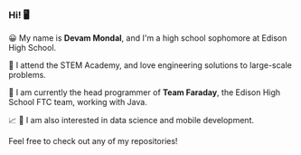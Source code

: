 ### Hi! 🖥

😀 My name is **Devam Mondal**, and I'm a high school sophomore at Edison High School.

🏫 I attend the STEM Academy, and love engineering solutions to large-scale problems.

🤖 I am currently the head programmer of **Team Faraday**, the Edison High School FTC team, working with Java. 

📈 📱 I am also interested in data science and mobile development.

Feel free to check out any of my repositories!

<!--
**Dodesimo/Dodesimo** is a ✨ _special_ ✨ repository because its `README.md` (this file) appears on your GitHub profile.

Here are some ideas to get you started:

- 🔭 I’m currently working on ...
- 🌱 I’m currently learning ...
- 👯 I’m looking to collaborate on ...
- 🤔 I’m looking for help with ...
- 💬 Ask me about ...
- 📫 How to reach me: ...
- 😄 Pronouns: ...
- ⚡ Fun fact: ...
-->
